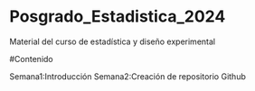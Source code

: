 # Posgrado_Estadistica_2024
Material del curso de estadística y diseño experimental 

#Contenido

Semana1:Introducción
Semana2:Creación de repositorio Github
